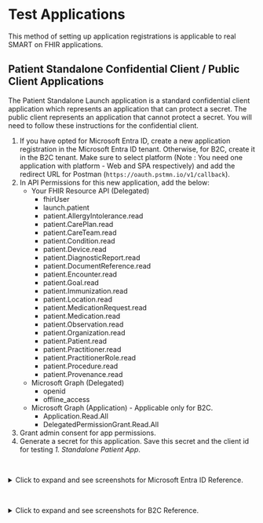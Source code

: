 # Test Applications 

This method of setting up application registrations is applicable to real SMART on FHIR applications.

## Patient Standalone Confidential Client / Public Client Applications

The Patient Standalone Launch application is a standard confidential client application which represents an application that can protect a secret. The public client represents an application that cannot protect a secret. You will need to follow these instructions for the confidential client. 

1. If you have opted for Microsoft Entra ID, create a new application registration in the Microsoft Entra ID tenant. Otherwise, for B2C, create it in the B2C tenant. Make sure to select platform (Note : You need one application with platform - Web and SPA respectively) and add the redirect URL for Postman (`https://oauth.pstmn.io/v1/callback`).
1. In API Permissions for this new application, add the below:
    - Your FHIR Resource API (Delegated)
        - fhirUser
        - launch.patient
        - patient.AllergyIntolerance.read
        - patient.CarePlan.read
        - patient.CareTeam.read
        - patient.Condition.read
        - patient.Device.read
        - patient.DiagnosticReport.read
        - patient.DocumentReference.read
        - patient.Encounter.read
        - patient.Goal.read
        - patient.Immunization.read
        - patient.Location.read
        - patient.MedicationRequest.read
        - patient.Medication.read
        - patient.Observation.read
        - patient.Organization.read
        - patient.Patient.read
        - patient.Practitioner.read
        - patient.PractitionerRole.read
        - patient.Procedure.read
        - patient.Provenance.read
    - Microsoft Graph (Delegated)
        - openid
        - offline_access
    - Microsoft Graph (Application) - Applicable only for B2C.
        - Application.Read.All
        - DelegatedPermissionGrant.Read.All 
1. Grant admin consent for app permissions.
1. Generate a secret for this application. Save this secret and the client id for testing *1. Standalone Patient App*.

<br /><details><summary>Click to expand and see screenshots for Microsoft Entra ID Reference.</summary>
![](./images/5_confidential_client_1.png)
![](./images/5_client_confidental_app_scopes.png)
</details>

<br /><details><summary>Click to expand and see screenshots for B2C Reference.</summary>
![](./images/5_confidential_client_1_b2c.png)
![](./images/5_client_confidental_app_scopes_b2c.png)
</details>